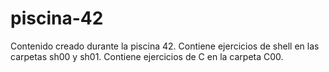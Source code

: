 # piscina-42
Contenido creado durante la piscina 42.
Contiene ejercicios de shell en las carpetas sh00 y sh01.
Contiene ejercicios de C en la carpeta C00.
